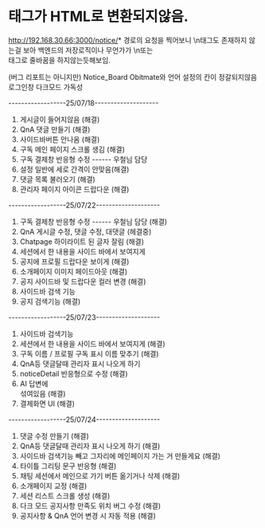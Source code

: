 # <br>태그가 HTML로 변환되지않음.

http://192.168.30.66:3000/notice/* 경로의
요청을 찍어보니 \n태그도 존재하지 않는걸 보아 백엔드의 저장로직이나 무언가가 \n또는 <br>태그로 줄바꿈을 하지않는듯해보임.

(버그 리포트는 아니지만)
Notice_Board Obitmate와 언어 설정의 칸이 정갈되지않음
로그인창 다크모드 가독성

------------------25/07/18--------------------

1.  게시글이 들어지않음 (해결)
2.  QnA 댓글 만들기 (해결)
3.  사이드바버튼 안나옴 (해결)
4.  구독 메인 페이지 스크롤 생김 (해결)
5.  구독 결제창 반응형 수정 ------ 우철님 담당
6.  설정 일반에 세로 간격이 안맞음(해결)
7.  댓글 목록 불러오기 (해결)
8.  관리자 페이지 아이콘 드랍다운 (해결)

------------------25/07/22--------------------

1.  구독 결제창 반응형 수정 ------ 우철님 담당 (해결)
2.  QnA 게시글 수정, 댓글 수정, 대댓글 (헤결중)
3.  Chatpage 하이라이트 된 글자 잘림 (해결)
4.  세션에서 한 내용을 사이드 바에서 보여지게
5.  공지에 프로필 드랍다운 보이게 (해결)
6.  소개페이지 이미지 페이드아웃 (해결)
7.  공지 사이드바 및 드랍다운 컬러 변경 (해결)
8.  사이드바 검색 기능
9.  공지 검색기능 (해결)

------------------25/07/23--------------------

1.  사이드바 검색기능
2.  세션에서 한 내용을 사이드 바에서 보여지게 (해결)
3.  구독 이름 / 프로필 구독 표시 이름 맞추기 (해결)
4.  QnA등 댓글달때 관리자 표시 나오게 하기
5.  noticeDetail 반응형으로 수정 (해결)
6.  AI 답변에 <br> 섞여있음 (해결)
7.  결제화면 UI (해결)

------------------25/07/24--------------------

1.  댓글 수정 만들기 (해결)
2.  QnA등 댓글달때 관리자 표시 나오게 하기 (해결)
3.  사이드바 검색기능 빼고 그자리에 메인페이지 가는 거 만들게요 (해결)
4.  타이틀 그리팅 문구 반응형 (해결)
5.  채팅 세션에서 메인으로 가기 버튼 옮기거나 삭제 (해결)
6.  소개페이지 교정 (해결)
7.  세션 리스트 스크롤 생성 (해결)
8.  다크 모드 공지사항 만족도 위치 버그 수정 (해결)
9.  공지사항 & QnA 언어 변경 시 자동 적용 (해결)
